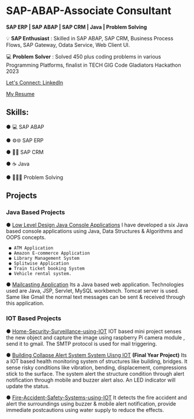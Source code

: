 # SAP-ABAP-Associate Consultant
**SAP ERP | SAP ABAP | SAP CRM | Java | Problem Solving**

 💡 **SAP Enthusiast** : Skilled in SAP ABAP, SAP CRM, Business Process Flows, SAP Gateway, Odata Service, Web Client UI.
 
 💻 **Problem Solver** : Solved 450 plus coding problems in various Programming Platforms, finalist in TECH GIG Code Gladiators Hackathon 2023
 
 [Let's Connect: LinkedIn](https://www.linkedin.com/in/chandramohan-s-b5b345200/)
 
 [My Resume](https://drive.google.com/drive/folders/17ibliixWLXW_vB5jvky9EMJLCJx5MTT0)

## **Skills**:

● 💻 SAP ABAP

● ⚙️🌐 SAP ERP

● 🤝🏼 SAP CRM

● ☕ Java

● 👨🏽‍💻 Problem Solving


## Projects

### Java Based Projects

● [Low Level Design Java Console Applications](https://github.com/Chandramohan671/Java-Low-Level-Design-Applications/) I have developed a six Java based console applications using Java, Data Structures & Algorithms and OOPS concepts.

     ● ATM Application
     ● Amazon E-commerce Application
     ● Library Management System
     ● Splitwise Application
     ● Train ticket booking System
     ● Vehicle rental system.

● [Mailcasting Application](https://github.com/Chandramohan671/Mailcasting-Application/) Its a Java based web application. Technologies used are Java, JSP, Servlet, MySQL workbench. Tomcat server is used. Same like Gmail the normal text messages can be sent & received through this application.

### IOT Based Projects

● [Home-Security-Surveillance-using-IOT](https://github.com/Chandramohan671/Home-Security-Surveillance-using-IOT/) IOT based mini project senses the new object and capture the image using raspberry Pi camera module , send it to gmail. The SMTP protocol is used for mail triggering.

● [Building Collapse Alert System System Uisng IOT](https://github.com/Chandramohan671/Building-Collapse-Alert-System-Using-IOT-) **(Final Year Project)** Its a IOT based health monitoring system of structures like building, bridges. It sense risky conditions like vibration, bending, displacement, compressions stick to the surface. The system alert the structure condition through alert notification through mobile and buzzer alert also. An LED indicator will update the status.

● [Fire-Accident-Safety-Systems-using-IOT](https://github.com/Chandramohan671/Fire-Accident-Safety-Systems-using-IOT/) It detects the fire accident and alert the surroundings using buzzer & mobile alert notification, provide immediate postcautions using water supply to reduce the effects.


